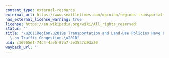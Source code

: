 ```yaml
---
content_type: external-resource
external_url: https://www.seattletimes.com/opinion/regions-transportation-and-land-use-policies-have-little-effect-on-traffic-congestion/
has_external_license_warning: true
license: https://en.wikipedia.org/wiki/All_rights_reserved
status: ''
title: "\u201CRegion\u2019s Transportation and Land-Use Policies Have Little Effect\
  \ on Traffic Congestion.\u201D"
uid: c16905ef-74c4-4ae5-87a7-3e35a7d93a30
wayback_url: ''
---
```

